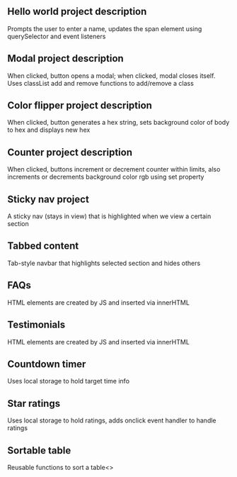 ## Hello world project description

Prompts the user to enter a name, updates the span element using querySelector and event listeners

## Modal project description

When clicked, button opens a modal; when clicked, modal closes itself. Uses classList add and remove functions to add/remove a class

## Color flipper project description

When clicked, button generates a hex string, sets background color of body to hex and displays new hex

## Counter project description

When clicked, buttons increment or decrement counter within limits, also increments or decrements background color rgb using set property

## Sticky nav project

A sticky nav (stays in view) that is highlighted when we view a certain section

## Tabbed content

Tab-style navbar that highlights selected section and hides others

## FAQs

HTML elements are created by JS and inserted via innerHTML

## Testimonials

HTML elements are created by JS and inserted via innerHTML

## Countdown timer

Uses local storage to hold target time info

## Star ratings

Uses local storage to hold ratings, adds onclick event handler to handle ratings

## Sortable table

Reusable functions to sort a table<>